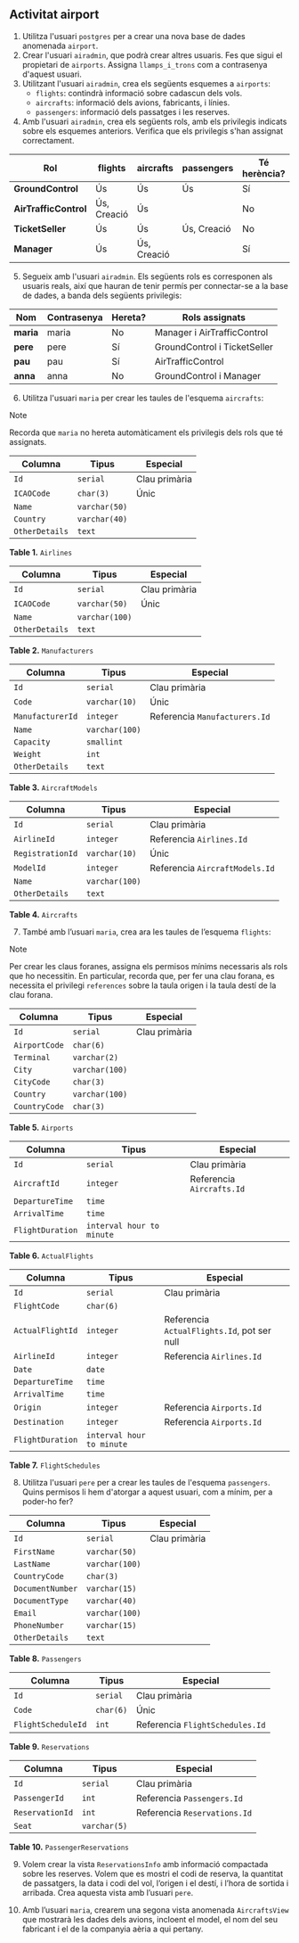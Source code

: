 ## Activitat airport

1. Utilitza l'usuari `postgres` per a crear una nova base de dades anomenada `airport`.
2. Crear l'usuari `airadmin`, que podrà crear altres usuaris. Fes que sigui el propietari de `airports`. Assigna `llamps_i_trons` com a contrasenya d'aquest usuari.
3. Utilitzant l'usuari `airadmin`, crea els següents esquemes a `airports`:
   - `flights`: contindrà informació sobre cadascun dels vols.
   - `aircrafts`: informació dels avions, fabricants, i línies.
   - `passengers`: informació dels passatges i les reserves.
4. Amb l'usuari `airadmin`, crea els següents rols, amb els privilegis indicats sobre els esquemes anteriors. Verifica que els privilegis s'han assignat correctament.

| Rol               | flights        | aircrafts      | passengers      | Té herència? |
|------------------|--------------|--------------|--------------|--------------|
| **GroundControl**    | Ús           | Ús           | Ús           | Sí           |
| **AirTrafficControl** | Ús, Creació  | Ús           |              | No           |
| **TicketSeller**     | Ús           | Ús           | Ús, Creació  | No           |
| **Manager**         | Ús           | Ús, Creació  |              | Sí           |

5. Segueix amb l'usuari `airadmin`. Els següents rols es corresponen als usuaris reals, així que hauran de tenir permís per connectar-se a la base de dades, a banda dels següents privilegis:

| Nom   | Contrasenya | Hereta? | Rols assignats                  |
|--------|-------------|---------|---------------------------------|
| **maria** | maria       | No      | Manager i AirTrafficControl    |
| **pere**  | pere        | Sí      | GroundControl i TicketSeller   |
| **pau**   | pau         | Sí      | AirTrafficControl              |
| **anna**  | anna        | No      | GroundControl i Manager        |

6. Utilitza l'usuari `maria` per crear les taules de l'esquema `aircrafts`:

> [!NOTE]  
> Recorda que `maria` no hereta automàticament els privilegis dels rols que té assignats.

| Columna       | Tipus         | Especial       |
|--------------|--------------|---------------|
| `Id`         | `serial`      | Clau primària |
| `ICAOCode`   | `char(3)`     | Únic          |
| `Name`       | `varchar(50)` |               |
| `Country`    | `varchar(40)` |               |
| `OtherDetails` | `text`      |               |

**Table 1.** `Airlines`

| Columna       | Tipus         | Especial       |
|--------------|--------------|---------------|
| `Id`         | `serial`      | Clau primària |
| `ICAOCode`   | `varchar(50)` | Únic          |
| `Name`       | `varchar(100)`|               |
| `OtherDetails` | `text`      |               |

**Table 2.** `Manufacturers`

| Columna          | Tipus         | Especial                           |
|-----------------|--------------|-----------------------------------|
| `Id`            | `serial`      | Clau primària                    |
| `Code`          | `varchar(10)` | Únic                              |
| `ManufacturerId`| `integer`     | Referencia `Manufacturers.Id`    |
| `Name`          | `varchar(100)`|                                   |
| `Capacity`      | `smallint`    |                                   |
| `Weight`        | `int`         |                                   |
| `OtherDetails`  | `text`        |                                   |

**Table 3.** `AircraftModels`

| Columna          | Tipus         | Especial                           |
|-----------------|--------------|-----------------------------------|
| `Id`            | `serial`      | Clau primària                    |
| `AirlineId`     | `integer`     | Referencia `Airlines.Id`         |
| `RegistrationId`| `varchar(10)` | Únic                              |
| `ModelId`       | `integer`     | Referencia `AircraftModels.Id`   |
| `Name`          | `varchar(100)`|                                   |
| `OtherDetails`  | `text`        |                                   |

**Table 4.** `Aircrafts`

7. També amb l’usuari `maria`, crea ara les taules de l’esquema `flights`:

> [!NOTE]  
> Per crear les claus foranes, assigna els permisos mínims necessaris als rols que ho necessitin. En particular, recorda que, per fer una clau forana, es necessita el privilegi `references` sobre la taula origen i la taula destí de la clau forana.

| Columna       | Tipus         | Especial       |
|--------------|--------------|---------------|
| `Id`         | `serial`      | Clau primària |
| `AirportCode`| `char(6)`     |               |
| `Terminal`   | `varchar(2)`  |               |
| `City`       | `varchar(100)`|               |
| `CityCode`   | `char(3)`     |               |
| `Country`    | `varchar(100)`|               |
| `CountryCode`| `char(3)`     |               |

**Table 5.** `Airports`

| Columna         | Tipus                   | Especial                     |
|---------------|------------------------|-----------------------------|
| `Id`         | `serial`                | Clau primària               |
| `AircraftId` | `integer`               | Referencia `Aircrafts.Id`   |
| `DepartureTime` | `time`                 |                             |
| `ArrivalTime`   | `time`                 |                             |
| `FlightDuration` | `interval hour to minute` |                             |

**Table 6.** `ActualFlights`

| Columna         | Tipus                   | Especial                                  |
|---------------|------------------------|------------------------------------------|
| `Id`         | `serial`                | Clau primària                            |
| `FlightCode` | `char(6)`               |                                          |
| `ActualFlightId` | `integer`            | Referencia `ActualFlights.Id`, pot ser null |
| `AirlineId`  | `integer`               | Referencia `Airlines.Id`                 |
| `Date`       | `date`                   |                                          |
| `DepartureTime` | `time`                |                                          |
| `ArrivalTime`   | `time`                |                                          |
| `Origin`    | `integer`                | Referencia `Airports.Id`                 |
| `Destination` | `integer`               | Referencia `Airports.Id`                 |
| `FlightDuration` | `interval hour to minute` |                                          |

**Table 7.** `FlightSchedules`

8. Utilitza l'usuari `pere` per a crear les taules de l'esquema `passengers`. Quins permisos li hem d'atorgar a aquest usuari, com a mínim, per a poder-ho fer?

| Columna         | Tipus          | Especial       |
|---------------|--------------|---------------|
| `Id`         | `serial`      | Clau primària |
| `FirstName`  | `varchar(50)` |               |
| `LastName`   | `varchar(100)`|               |
| `CountryCode` | `char(3)`     |               |
| `DocumentNumber` | `varchar(15)` |            |
| `DocumentType` | `varchar(40)` |               |
| `Email`      | `varchar(100)`|               |
| `PhoneNumber` | `varchar(15)` |               |
| `OtherDetails` | `text`       |               |

**Table 8.** `Passengers`

| Columna            | Tipus         | Especial                              |
|------------------|--------------|--------------------------------------|
| `Id`            | `serial`      | Clau primària                        |
| `Code`          | `char(6)`     | Únic                                 |
| `FlightScheduleId` | `int`       | Referencia `FlightSchedules.Id`      |

**Table 9.** `Reservations`

| Columna            | Tipus         | Especial                              |
|------------------|--------------|--------------------------------------|
| `Id`            | `serial`      | Clau primària                        |
| `PassengerId`   | `int`         | Referencia `Passengers.Id`           |
| `ReservationId` | `int`         | Referencia `Reservations.Id`         |
| `Seat`         | `varchar(5)`  |                                      |

**Table 10.** `PassengerReservations`

9. Volem crear la vista `ReservationsInfo` amb informació compactada sobre les reserves. Volem que es mostri el codi de reserva, la quantitat de passatgers, la data i codi del vol, l’origen i el destí, i l’hora de sortida i arribada. Crea aquesta vista amb l’usuari `pere`.

10. Amb l’usuari `maria`, crearem una segona vista anomenada `AircraftsView` que mostrarà les dades dels avions, incloent el model, el nom del seu fabricant i el de la companyia aèria a qui pertany.
